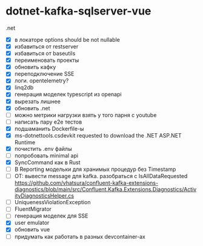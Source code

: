 # dotnet-kafka-sqlserver-vue

.net 
- [x] в локаторе options should be not nullable
- [x] избавиться от restserver
- [x] избавиться от baseutils
- [x] переименовать проекты
- [x] обновить кафку
- [x] переподключение SSE
- [x] логи. opentelemetry?
- [x] linq2db
- [x] генерация моделек typescript из openapi
- [x] вырезать лишнее
- [x] обновить .net
- [ ] можно метрики нагрузки взять у того парня с youtube
- [ ] написать пару e2e тестов
- [x] подшаманить Dockerfile-ы
- [x] ms-dotnettools.csdevkit requested to download the .NET ASP.NET Runtime
- [x] почистить .env файлы
- [ ] попробовать minimal api
- [x] SyncCommand как в Rust
- [ ] В Reporting модельки для хранимых процедур без Timestamp
- [ ] OT: вывести message для kafka. разобраться с IsAllDataRequested https://github.com/vhatsura/confluent-kafka-extensions-diagnostics/blob/main/src/Confluent.Kafka.Extensions.Diagnostics/ActivityDiagnosticsHelper.cs
- [ ] UniquenessViolationException
- [ ] FluentMigrator
- [ ] генерация моделек для SSE
- [x] user emulator
- [x] обновить vue
- [ ] придумать как работать в разных devcontainer-ах

